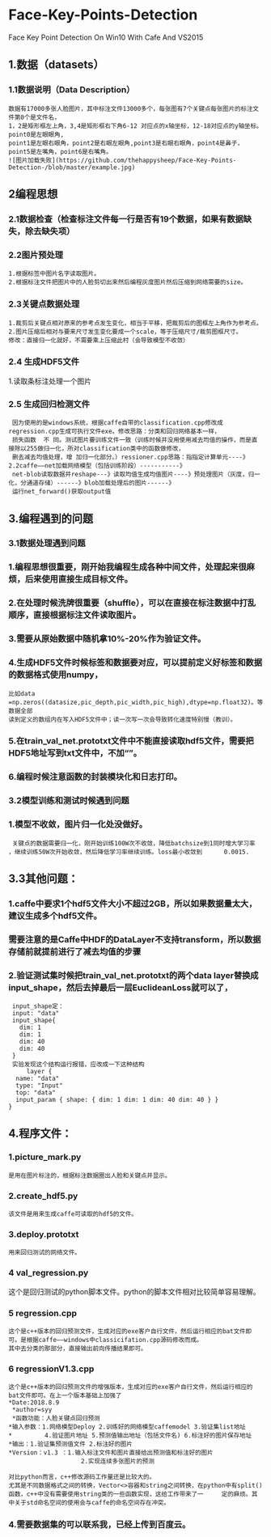 # Face-Key-Points-Detection
Face Key Point Detection  On Win10 With Cafe And VS2015

## 1.数据（datasets）
### 1.1数据说明（Data Description）
    数据有17000多张人脸图片，其中标注文件13000多个，每张图有7个关键点每张图片的标注文件第0个是文件名，
    1，2是矩形框左上角，3,4是矩形框右下角6-12 对应点的x轴坐标，12-18对应点的y轴坐标。point0是左眼眼角,
    point1是左眼右眼角，point2是右眼左眼角,point3是右眼右眼角，point4是鼻子，point5是左嘴角，point6是右嘴角。
    ![图片加载失败](https://github.com/thehappysheep/Face-Key-Points-Detection-/blob/master/example.jpg)
## 2编程思想
### 2.1数据检查（检查标注文件每一行是否有19个数据，如果有数据缺失，除去缺失项）
### 2.2图片预处理
    1.根据标签中图片名字读取图片。
    2.根据标注文件把图片中的人脸剪切出来然后编程灰度图片然后压缩到网络需要的size。
### 2.3关键点数据处理
    1.裁剪后关键点相对原来的参考点发生变化，相当于平移，把裁剪后的图框左上角作为参考点。
    2.图片压缩后相对与要来尺寸发生变化要成一个scale，等于压缩尺寸/裁剪图框尺寸。
    修改：直接归一化就好，不需要乘上压缩此村（会导致模型不收敛）
### 2.4 生成HDF5文件
1.读取条标注处理一个图片
### 2.5 生成回归检测文件
     因为使用的是windows系统，根据caffe自带的classification.cpp修改成regression.cpp生成可执行文件exe。修改思路：分类和回归网络基本一样，
     损失函数  不 同。测试图片要训练文件一致（训练时候并没用使用减去均值的操作，而是直接除以255做归一化，所对classification类中的函数做修改，
     删去减去均值处理，增 加归一化部分。）ressioner.cpp思路：指指定计算单元----》2.2caffe——net加载网络模型（包括训练阶段）-----------》
     net-blob读取数据并reshape---》读取均值生成均值图片----》预处理图片（灰度，归一化，分通道存储）------》blob加载处理后的图片------》
     运行net_forward()获取output值
## 3.编程遇到的问题
### 3.1数据处理遇到问题
### 1.编程思想很重要，刚开始我编程生成各种中间文件，处理起来很麻烦，后来使用直接生成目标文件。
### 2.在处理时候洗牌很重要（shuffle），可以在直接在标注数据中打乱顺序，直接根据标注文件读取图片。
### 3.需要从原始数据中随机拿10%-20%作为验证文件。
### 4.生成HDF5文件时候标签和数据要对应，可以提前定义好标签和数据的数据格式使用numpy，
    比如data =np.zeros((datasize,pic_depth,pic_width,pic_high),dtype=np.float32)。等数据全部
    读到定义的数组内在写入HDF5文件中；读一次写一次会导致转化速度特别慢（教训）。
### 5.在train_val_net.prototxt文件中不能直接读取hdf5文件，需要把HDF5地址写到txt文件中，不加“”。
### 6.编程时候注意函数的封装模块化和日志打印。
### 3.2模型训练和测试时候遇到问题
### 1.模型不收敛，图片归一化处没做好。
     关键点的数据需要归一化，刚开始训练100W次不收敛，降低batchsize到1同时增大学习率 ，继续训练50W次开始收敛，然后降低学习率继续训练。loss最小收敛到      0.0015.
## 3.3其他问题：
### 1.caffe中要求1个hdf5文件大小不超过2GB，所以如果数据量太大，建议生成多个hdf5文件。
### 需要注意的是Caffe中HDF的DataLayer不支持transform，所以数据存储前就提前进行了减去均值的步骤
### 2.验证测试集时候把train_val_net.prototxt的两个data layer替换成input_shape，然后去掉最后一层EuclideanLoss就可以了，
     input_shape定：
     input: "data"
     input_shape{
       dim: 1
       dim: 1
       dim: 40
       dim: 40
     }
     实验发现这个结构运行报错，应改成一下这种结构
         layer {
      name: "data"
      type: "Input"
      top: "data"
      input_param { shape: { dim: 1 dim: 1 dim: 40 dim: 40 } }
    }
## 4.程序文件： 
### 1.picture_mark.py
    是用在图片标注的，根据标注数据圈出人脸和关键点并显示。
### 2.create_hdf5.py
    该文件是用来生成caffe可读取的hdf5的文件。
### 3.deploy.prototxt
    用来回归测试的网络文件。
### 4 val_regression.py
   这个是回归测试的python脚本文件。python的脚本文件相对比较简单容易理解。
### 5 regression.cpp
    这个是c++版本的回归预测文件，生成对应的exe客户自行文件，然后运行相应的bat文件即可。是根据caffe——windows中classicifation.cpp源码修改而成。
    其中去分类的那部分，直接输出前向传播结果即可。
### 6 regressionV1.3.cpp
    这个是c++版本的回归预测文件的增强版本，生成对应的exe客户自行文件，然后运行相应的bat文件即可。在上一个版本基础上加强了
    *Date:2018.8.9
     *author=syy
     *函数功能：人脸关键点回归预测
    *输入参数：1.网络模型Deploy 2.训练好的网络模型caffemodel 3.验证集list地址
    *         4.验证图片地址 5.预测值输出地址（包括文件名) 6.标注好的图片保存地址
    *输出：1.验证集预测值文件 2.标注好的图片
    *Version：v1.3 ：1.输入标注文件和图片直接给出预测值和标注好的图片
                        2.实现连续多张图片的预测
                        
    对比python而言，c++修改源码工作量还是比较大的。
    尤其是不同数据格式之间的转换，Vector<>容器和string之间转换，在python中有split()函数，c++中没有需要使用string类的一些函数实现，这给工作带来了一     定的麻烦。其中关于std命名空间的使用会与caffe的命名空间存在冲突。
### 4.需要数据集的可以联系我，已经上传到百度云。

